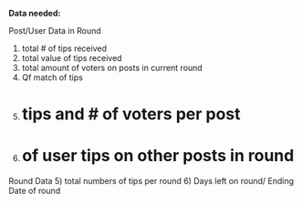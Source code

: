 **Data needed:** 

Post/User Data in Round
1) total # of tips received
2) total value of tips received
3) total amount of voters on posts in current round
4) Qf match of tips
5) # tips and # of voters per post
6) # of user tips on other posts in round
   
Round Data
5) total numbers of tips per round
6) Days left on round/ Ending Date of round



